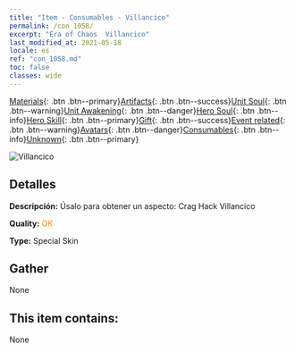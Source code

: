 ```yaml
---
title: "Item - Consumables - Villancico"
permalink: /con_1058/
excerpt: "Era of Chaos  Villancico"
last_modified_at: 2021-05-18
locale: es
ref: "con_1058.md"
toc: false
classes: wide
---
```

 [Materials](/ItemsES/){: .btn .btn--primary}[Artifacts](/ItemsES/Artifacts/){: .btn .btn--success}[Unit Soul](/ItemsES/UnitSoul/){: .btn .btn--warning}[Unit Awakening](/ItemsES/UnitAwakening/){: .btn .btn--danger}[Hero Soul](/ItemsES/HeroSoul/){: .btn .btn--info}[Hero Skill](/ItemsES/HeroSkill/){: .btn .btn--primary}[Gift](/ItemsES/Gift/){: .btn .btn--success}[Event related](/ItemsES/Events/){: .btn .btn--warning}[Avatars](/ItemsES/Avatars/){: .btn .btn--danger}[Consumables](/ItemsES/Consumables/){: .btn .btn--info}[Unknown](/ItemsES/Unknown/){: .btn .btn--primary}

 ![Villancico](/images/h/h_CragHack7.jpg)

## Detalles
 **Descripción:** Úsalo para obtener un aspecto: Crag Hack Villancico

 **Quality:** <span style="color: #FF8C00">OK</span>

 **Type:** Special Skin

## Gather

  None

## This item contains:

  None

